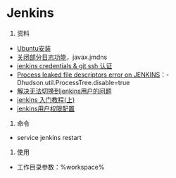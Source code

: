 # Jenkins

1. 资料
  * [Ubuntu安装](http://blog.csdn.net/fenglailea/article/details/25919367)
  * [关闭部分日志功能](http://blog.csdn.net/qq_33588470/article/details/54647496)，javax.jmdns
  * [jenkins credentials & git ssh 认证](http://blog.csdn.net/gw569453350game/article/details/51911179)
  * [Process leaked file descriptors error on JENKINS](http://stackoverflow.com/questions/17024441/process-leaked-file-descriptors-error-on-jenkins)：-Dhudson.util.ProcessTree.disable=true
  * [解决无法切换到jenkins用户的问题](http://blog.csdn.net/csfreebird/article/details/27968019)
  * [jenkins 入门教程(上)](http://www.cnblogs.com/yjmyzz/p/jenkins-tutorial-part-1.html)
  * [jenkins用户权限配置](https://www.jianshu.com/p/fca6c3ecde5d)

1. 命令
  * service jenkins restart

1. 使用
  * 工作目录参数：%workspace%
